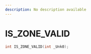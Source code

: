 ```yaml
---
description: No description available 
---
```


# IS_ZONE_VALID

```cpp
int IS_ZONE_VALID(int _Unk0);
```